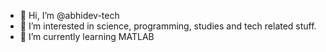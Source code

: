 - 👋 Hi, I’m @abhidev-tech
- 👀 I’m interested in science, programming, studies and tech related stuff.
- 🌱 I’m currently learning MATLAB

<!---
abhidev-tech/abhidev-tech is a ✨ special ✨ repository because its `README.md` (this file) appears on your GitHub profile.
You can click the Preview link to take a look at your changes.
--->
